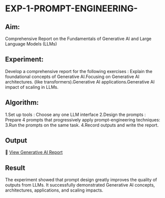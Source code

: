 # EXP-1-PROMPT-ENGINEERING-

## Aim: 
Comprehensive Report on the Fundamentals of Generative AI and Large Language Models (LLMs)

## Experiment: 
Develop a comprehensive report for the following exercises : Explain the foundational concepts of Generative AI.Focusing on Generative AI architectures. (like transformers).Generative AI applications.Generative AI impact of scaling in LLMs.

## Algorithm:
1.Set up tools : Choose any one LLM interface
2.Design the prompts : Prepare 4 prompts that progressively apply prompt-engineering techniques:
3.Run the prompts on the same task.
4.Record outputs and write the report.

## Output
📄 [View Generative AI Report](https://github.com/<username>/<repo>/raw/main/Generative%20AI.pdf)




## Result
The experiment showed that prompt design greatly improves the quality of outputs from LLMs. It successfully demonstrated Generative AI concepts, architectures, applications, and scaling impacts.

